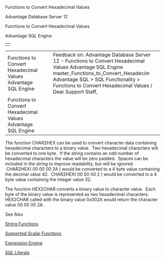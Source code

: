 Functions to Convert Hexadecimal Values




Advantage Database Server 12  

Functions to Convert Hexadecimal Values

Advantage SQL Engine

|  |
| --- |
|  |

|  |  |  |  |  |
| --- | --- | --- | --- | --- |
| Functions to Convert Hexadecimal Values  Advantage SQL Engine |  |  | Feedback on: Advantage Database Server 12 - Functions to Convert Hexadecimal Values Advantage SQL Engine master\_Functions\_to\_Convert\_Hexadecim Advantage SQL > SQL Functionality > Functions to Convert Hexadecimal Values / Dear Support Staff, |  |
| Functions to Convert Hexadecimal Values  Advantage SQL Engine |  |  |  |  |

The function CHAR2HEX can be used to convert character data containing hexadecimal characters to a binary value.  Two hexadecimal characters will be converted to one byte.  If the string contains an odd number of hexadecimal characters the value will be zero padded.  Spaces can be included in the string to improve readability, but will be ignored.  CHAR2HEX( 00 00 00 2A ) would be converted to a 4 byte value containing the decimal value 42.  CHAR2HEX( 00 00 00 2 ) would be converted to a 4 byte value containing the integer value 32.

The function HEX2CHAR converts a binary value to character value.  Each byte of the binary value is represented as two hexadecimal characters.   HEX2CHAR called with the binary value 0x002A would return the character value 00 00 00 2A.

See Also

[String Functions](master_string_functions.htm)

[Supported Scalar Functions](master_supported_scalar_functions.htm)

[Expression Engine](master_advantage_expression_engine.htm)

[SQL Literals](master_sql_literals.htm)